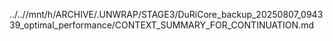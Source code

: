 ../..//mnt/h/ARCHIVE/.UNWRAP/STAGE3/DuRiCore_backup_20250807_094339_optimal_performance/CONTEXT_SUMMARY_FOR_CONTINUATION.md